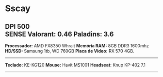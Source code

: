 # Sscay

**DPI** 500<br>
**SENSE**
Valorant: 0.46
Paladins: 3.6
-------------------------
**Processador:** AMD FX8350 Whrait
**Memória RAM:** 8GB DDR3 1600mhz
**HD/SSD:** Samsung 1tb, WD 760GB
**Placa de Video:** RX 570 4GB.
___________________
**Teclado:** KE-KG120
**Mouse:** Havit MS1001
**Headseat:** Knup KP-402 7.1
___________________
